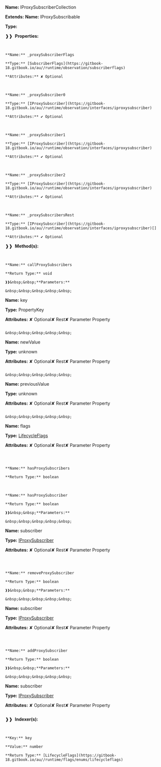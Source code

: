 **Name:** IProxySubscriberCollection

**Extends:** **Name:** IProxySubscribable

**Type:**

❱❱&nbsp;&nbsp;**Properties:**

&nbsp;&nbsp;&nbsp;&nbsp;&nbsp;
```
**Name:** _proxySubscriberFlags

**Type:** [SubscriberFlags](https://gitbook-18.gitbook.io/au//runtime/observation/subscriberflags)

**Attributes:** ✘ Optional

```

&nbsp;&nbsp;&nbsp;&nbsp;&nbsp;
```
**Name:** _proxySubscriber0

**Type:** [IProxySubscriber](https://gitbook-18.gitbook.io/au//runtime/observation/interfaces/iproxysubscriber)

**Attributes:** ✔ Optional

```

&nbsp;&nbsp;&nbsp;&nbsp;&nbsp;
```
**Name:** _proxySubscriber1

**Type:** [IProxySubscriber](https://gitbook-18.gitbook.io/au//runtime/observation/interfaces/iproxysubscriber)

**Attributes:** ✔ Optional

```

&nbsp;&nbsp;&nbsp;&nbsp;&nbsp;
```
**Name:** _proxySubscriber2

**Type:** [IProxySubscriber](https://gitbook-18.gitbook.io/au//runtime/observation/interfaces/iproxysubscriber)

**Attributes:** ✔ Optional

```

&nbsp;&nbsp;&nbsp;&nbsp;&nbsp;
```
**Name:** _proxySubscribersRest

**Type:** [IProxySubscriber](https://gitbook-18.gitbook.io/au//runtime/observation/interfaces/iproxysubscriber)[]

**Attributes:** ✔ Optional

```

❱❱&nbsp;&nbsp;**Method(s):**

&nbsp;&nbsp;&nbsp;&nbsp;&nbsp;
```
**Name:** callProxySubscribers

**Return Type:** void

❱❱&nbsp;&nbsp;**Parameters:**

&nbsp;&nbsp;&nbsp;&nbsp;&nbsp;
```
**Name:** key

**Type:** PropertyKey

**Attributes:** ✘ Optional✘ Rest✘ Parameter Property

```

&nbsp;&nbsp;&nbsp;&nbsp;&nbsp;
```
**Name:** newValue

**Type:** unknown

**Attributes:** ✘ Optional✘ Rest✘ Parameter Property

```

&nbsp;&nbsp;&nbsp;&nbsp;&nbsp;
```
**Name:** previousValue

**Type:** unknown

**Attributes:** ✘ Optional✘ Rest✘ Parameter Property

```

&nbsp;&nbsp;&nbsp;&nbsp;&nbsp;
```
**Name:** flags

**Type:** [LifecycleFlags](https://gitbook-18.gitbook.io/au//runtime/flags/enums/lifecycleflags)

**Attributes:** ✘ Optional✘ Rest✘ Parameter Property

```

```

&nbsp;&nbsp;&nbsp;&nbsp;&nbsp;
```
**Name:** hasProxySubscribers

**Return Type:** boolean

```

&nbsp;&nbsp;&nbsp;&nbsp;&nbsp;
```
**Name:** hasProxySubscriber

**Return Type:** boolean

❱❱&nbsp;&nbsp;**Parameters:**

&nbsp;&nbsp;&nbsp;&nbsp;&nbsp;
```
**Name:** subscriber

**Type:** [IProxySubscriber](https://gitbook-18.gitbook.io/au//runtime/observation/interfaces/iproxysubscriber)

**Attributes:** ✘ Optional✘ Rest✘ Parameter Property

```

```

&nbsp;&nbsp;&nbsp;&nbsp;&nbsp;
```
**Name:** removeProxySubscriber

**Return Type:** boolean

❱❱&nbsp;&nbsp;**Parameters:**

&nbsp;&nbsp;&nbsp;&nbsp;&nbsp;
```
**Name:** subscriber

**Type:** [IProxySubscriber](https://gitbook-18.gitbook.io/au//runtime/observation/interfaces/iproxysubscriber)

**Attributes:** ✘ Optional✘ Rest✘ Parameter Property

```

```

&nbsp;&nbsp;&nbsp;&nbsp;&nbsp;
```
**Name:** addProxySubscriber

**Return Type:** boolean

❱❱&nbsp;&nbsp;**Parameters:**

&nbsp;&nbsp;&nbsp;&nbsp;&nbsp;
```
**Name:** subscriber

**Type:** [IProxySubscriber](https://gitbook-18.gitbook.io/au//runtime/observation/interfaces/iproxysubscriber)

**Attributes:** ✘ Optional✘ Rest✘ Parameter Property

```

```

❱❱&nbsp;&nbsp;**Indexer(s):**

&nbsp;&nbsp;&nbsp;&nbsp;&nbsp;
```
**Key:** key

**Value:** number

**Return Type:** [LifecycleFlags](https://gitbook-18.gitbook.io/au//runtime/flags/enums/lifecycleflags)

```

